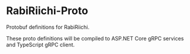 # RabiRiichi-Proto

Protobuf definitions for RabiRiichi.

These proto definitions will be compiled to ASP.NET Core gRPC services and TypeScript gRPC client.
